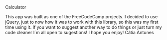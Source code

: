 Calculator

This app was built as one of the FreeCodeCamp projects. 
I decided to use jQuery, just to now how it was to work with this library, so this was my first time using it.
If you want to suggest another way to do things or just turn my code cleaner I´m all open to sugestions!
I hope you enjoy!
Cátia Antunes
